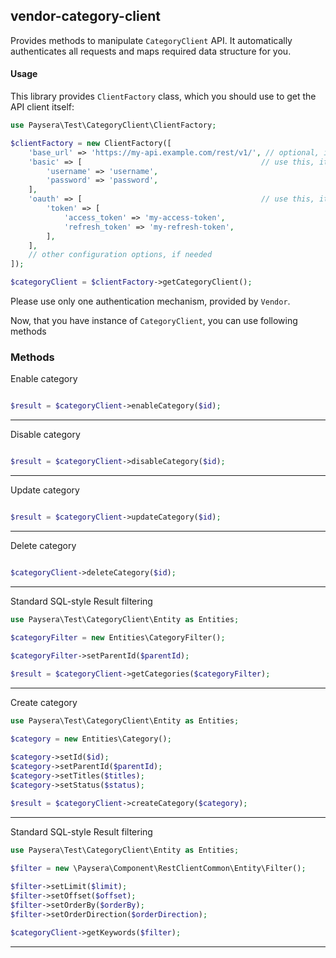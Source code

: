 
## vendor-category-client

Provides methods to manipulate `CategoryClient` API.
It automatically authenticates all requests and maps required data structure for you.

#### Usage

This library provides `ClientFactory` class, which you should use to get the API client itself:

```php
use Paysera\Test\CategoryClient\ClientFactory;

$clientFactory = new ClientFactory([
    'base_url' => 'https://my-api.example.com/rest/v1/', // optional, in case you need a custom one.
    'basic' => [                                        // use this, it API requires Basic authentication.
        'username' => 'username',
        'password' => 'password',
    ],
    'oauth' => [                                        // use this, it API requires OAuth v2 authentication.
        'token' => [
            'access_token' => 'my-access-token',
            'refresh_token' => 'my-refresh-token',
        ],
    ],
    // other configuration options, if needed
]);

$categoryClient = $clientFactory->getCategoryClient();
```

Please use only one authentication mechanism, provided by `Vendor`.

Now, that you have instance of `CategoryClient`, you can use following methods
### Methods

    
Enable category


```php

$result = $categoryClient->enableCategory($id);
```
---


Disable category


```php

$result = $categoryClient->disableCategory($id);
```
---


Update category


```php

$result = $categoryClient->updateCategory($id);
```
---

Delete category


```php

$categoryClient->deleteCategory($id);
```
---


Standard SQL-style Result filtering


```php
use Paysera\Test\CategoryClient\Entity as Entities;

$categoryFilter = new Entities\CategoryFilter();

$categoryFilter->setParentId($parentId);
    
$result = $categoryClient->getCategories($categoryFilter);
```
---

Create category


```php
use Paysera\Test\CategoryClient\Entity as Entities;

$category = new Entities\Category();

$category->setId($id);
$category->setParentId($parentId);
$category->setTitles($titles);
$category->setStatus($status);
    
$result = $categoryClient->createCategory($category);
```
---

    
Standard SQL-style Result filtering


```php
use Paysera\Test\CategoryClient\Entity as Entities;

$filter = new \Paysera\Component\RestClientCommon\Entity\Filter();

$filter->setLimit($limit);
$filter->setOffset($offset);
$filter->setOrderBy($orderBy);
$filter->setOrderDirection($orderDirection);
    
$categoryClient->getKeywords($filter);
```
---


